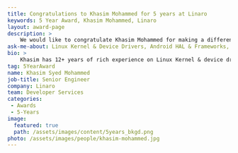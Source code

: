 ```yaml
---
title: Congratulations to Khasim Mohammed for 5 years at Linaro
keywords: 5 Year Award, Khasim Mohammed, Linaro
layout: award-page
description: >
    We would like to congratulate Khasim Mohammed for making a difference in open source at Linaro for 5 years.
ask-me-about: Linux Kernel & Device Drivers, Android HAL & Frameworks, Open Hardware Platforms
bio: >
    Khasim has 12+ years of rich experience on Linux Kernel & device drivers for ARM SOCs. Khasim started his career as a Linux kernel developer for TI's OMAP (1,2,3) series of processors, he ported latest kernels to new TI SOC platforms, developing & up streaming of various device drivers to kernel.org. Khasim contributed significantly to TI's open source initiatives, he was one of the core team member that conceptualized & developed beagleboard.org. Khasim in his previous role at Texas Instruments was leading the Android development team, bringing substantial revenue & growth to TI's Sitara business by identifying non-mobile segments for Android, interacting with customers & solving issues by customizing & optimizing the Android software stack to meet the requirements, helping world wide FAEs to ramp customers to production. Khasim is a well known speaker on Android, has delivered keynote at Android builders summit, DroidCon, Droid Summit, etc. Khasim is also a maintainer of arowboat.org
tag: 5YearAward
name: Khasim Syed Mohammed
job-title: Senior Engineer
company: Linaro
team: Developer Services
categories:
 - Awards
 - 5-Years
image:
  featured: true
  path: /assets/images/content/5years_bkgd.png
photo: /assets/images/people/khasim-mohammed.jpg
---
```

